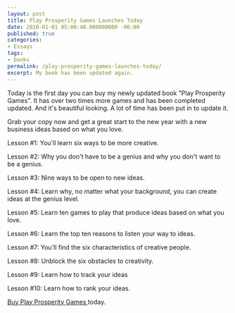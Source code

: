 ```yaml
---
layout: post
title: Play Prosperity Games Launches Today
date: 2010-01-01 05:00:40.000000000 -06:00
published: true
categories:
- Essays
tags:
- books
permalink: /play-prosperity-games-launches-today/
excerpt: My book has been updated again.
---
```

Today is the first day you can buy my newly updated book "Play Prosperity Games". It has over two times more games and has been completed updated. And it's beautiful looking. A lot of time has been put in to update it.</p>
<p>Grab your copy now and get a great start to the new year with a new business ideas based on what you love.</p>
<p>Lesson #1: You'll learn six ways to be more creative.</p>
<p>Lesson #2: Why you don't have to be a genius and why you don't want to be a genius.</p>
<p>Lesson #3: Nine ways to be open to new ideas.</p>
<p>Lesson #4: Learn why, no matter what your background, you can create ideas at the genius level.</p>
<p>Lesson #5: Learn ten games to play that produce ideas based on what you love.</p>
<p>Lesson #6: Learn the top ten reasons to listen your way to ideas.</p>
<p>Lesson #7: You'll find the six characteristics of creative people.</p>
<p>Lesson #8: Unblock the six obstacles to creativity.</p>
<p>Lesson #9: Learn how to track your ideas</p>
<p>Lesson #10: Learn how to rank your ideas.</p>
<p><a href="http://www.lulu.com/content/paperback-book/play-prosperity-games/1301851" rel="nofollow">Buy Play Prosperity Games </a>today.</p>
